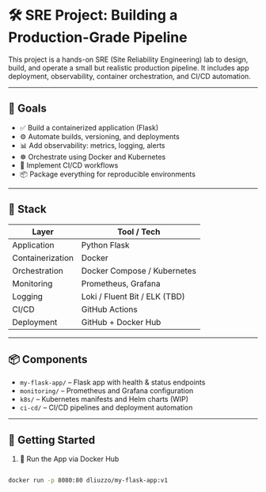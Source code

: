 # 🛠️ SRE Project: Building a Production-Grade Pipeline

This project is a hands-on SRE (Site Reliability Engineering) lab to design, build, and operate a small but realistic production pipeline. It includes app deployment, observability, container orchestration, and CI/CD automation.

---

## 🎯 Goals

- ✅ Build a containerized application (Flask)
- ⚙️ Automate builds, versioning, and deployments
- 📊 Add observability: metrics, logging, alerts
- ☸️ Orchestrate using Docker and Kubernetes
- 🔁 Implement CI/CD workflows
- 📦 Package everything for reproducible environments

---

## 🧱 Stack

| Layer           | Tool / Tech        |
|----------------|--------------------|
| Application     | Python Flask        |
| Containerization| Docker              |
| Orchestration   | Docker Compose / Kubernetes |
| Monitoring      | Prometheus, Grafana |
| Logging         | Loki / Fluent Bit / ELK (TBD) |
| CI/CD           | GitHub Actions |
| Deployment      | GitHub + Docker Hub |

---

## 📦 Components

- `my-flask-app/` – Flask app with health & status endpoints
- `monitoring/` – Prometheus and Grafana configuration
- `k8s/` – Kubernetes manifests and Helm charts (WIP)
- `ci-cd/` – CI/CD pipelines and deployment automation

---

## 🚀 Getting Started

1. 🐳 Run the App via Docker Hub

```bash

docker run -p 8080:80 dliuzzo/my-flask-app:v1